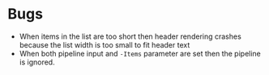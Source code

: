 
# Bugs

- When items in the list are too short then header rendering crashes because the list width is too small to fit header text
- When both pipeline input and `-Items` parameter are set then the pipeline is ignored.
